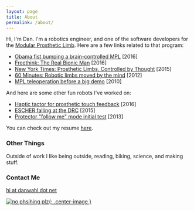 ```yaml
---
layout: page
title: About
permalink: /about/
---
```


Hi, I'm Dan. I'm a robotics engineer, and one of the software developers for the [Modular Prosthetic Limb](http://www.jhuapl.edu/prosthetics/scientists/mpl.asp). Here are a few links related to that program:

-   [Obama fist bumping a brain-controlled MPL](http://www.nbcnews.com/video/watch-obama-fist-bump-a-robotic-arm-powered-by-a-brain-chip-785470531610) [2016]
-   [Freethink: The Real Bionic Man](https://vimeo.com/180657845) [2016]
-   [New York Times: Prosthetic Limbs, Controlled by Thought](http://www.nytimes.com/2015/05/21/technology/a-bionic-approach-to-prosthetics-controlled-by-thought.html) [2015]
-   [60 Minutes: Robotic limbs moved by the mind](https://www.youtube.com/watch?v=Z3a5u6djGnE) [2012]
-   [MPL teleoperation before a big demo](https://www.youtube.com/watch?v=-CQbfCDqtJY) [2010]

And here are some other fun robots I've worked on:

-   [Haptic tactor for prosthetic touch feedback](https://www.youtube.com/watch?v=genr9mGC9NQ) [2016]
-   [ESCHER falling at the DRC](https://www.youtube.com/watch?v=g0TaYhjpOfo&t=0m22s) [2015]
-   [Protector "follow me" mode initial test](https://www.youtube.com/watch?v=DekTC6luAhA) [2013]

You can check out my resume [here](<{{ site.baseurl }}/assets/images/about/drwahl-resume.pdf>).

### Other Things

Outside of work I like being outside, reading, biking, science, and making stuff.

### Contact Me

[hi at danwahl dot net](mailto:hi@danwahl.net)

[![no phsihing plz](<{{ site.baseurl }}/assets/images/about/ssr-win.jpg> "no phsihing plz"){: .center-image }](<{{ site.baseurl }}/assets/images/about/ssr-win.jpg>)
